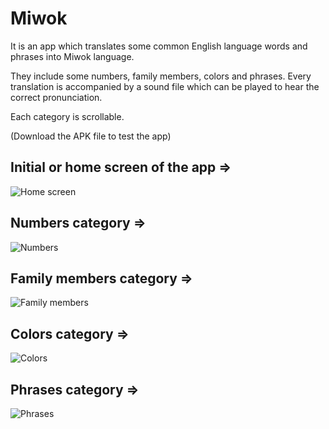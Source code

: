 # Miwok


It is an app which translates some common English language words and phrases into Miwok language.

They include some numbers, family members, colors and phrases. Every translation is accompanied by a sound file which can be played to hear the correct pronunciation.

Each category is scrollable.

(Download the APK file to test the app)

## Initial or home screen of the app =>

![Home screen](https://user-images.githubusercontent.com/77429521/132100911-a4894d3c-64db-4f5c-942f-3c77c349c241.jpg)

## Numbers category =>

![Numbers](https://user-images.githubusercontent.com/77429521/132100927-4171f104-add9-4f26-84bd-138dfd141278.jpg)

## Family members category =>

![Family members](https://user-images.githubusercontent.com/77429521/132100959-f04ac6d3-fce4-4f4b-8013-3b9935bbbf13.jpg)

## Colors category =>

![Colors](https://user-images.githubusercontent.com/77429521/132100984-bf49eab0-ba2c-457a-abf2-14e0aaf53fa3.jpg)

## Phrases category =>

![Phrases](https://user-images.githubusercontent.com/77429521/132100997-d878cc1d-0cc7-4958-a5a6-04849b972aec.jpg)




